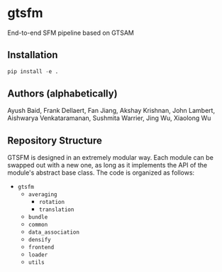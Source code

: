 # gtsfm
End-to-end SFM pipeline based on GTSAM

## Installation

```python
pip install -e .
```

## Authors (alphabetically)

Ayush Baid, Frank Dellaert, Fan Jiang, Akshay Krishnan, John Lambert, Aishwarya Venkataramanan, Sushmita Warrier, Jing Wu, Xiaolong Wu

## Repository Structure

GTSFM is designed in an extremely modular way. Each module can be swapped out with a new one, as long as it implements the API of the module's abstract base class. The code is organized as follows:

- `gtsfm`
    - `averaging`
        - `rotation`
        - `translation`
    - `bundle`
    - `common`
    - `data_association`
    - `densify`
    - `frontend`
    - `loader`
    - `utils`
